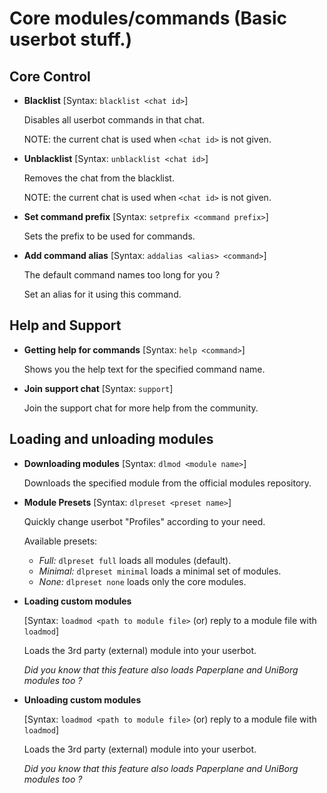 # Core modules/commands (Basic userbot stuff.)

## Core Control

 - **Blacklist** [Syntax: `blacklist <chat id>`]

   Disables all userbot commands in that chat.

   NOTE: the current chat is used when `<chat id>` is not given.

 - **Unblacklist** [Syntax: `unblacklist <chat id>`]

   Removes the chat from the blacklist.

   NOTE: the current chat is used when `<chat id>` is not given.

 - **Set command prefix** [Syntax: `setprefix <command prefix>`]

   Sets the prefix to be used for commands.

 - **Add command alias** [Syntax: `addalias <alias> <command>`]

   The default command names too long for you ?

   Set an alias for it using this command.

## Help and Support

 - **Getting help for commands** [Syntax: `help <command>`]

   Shows you the help text for the specified command name.

 - **Join support chat** [Syntax: `support`]

   Join the support chat for more help from the community.

## Loading and unloading modules

 - **Downloading modules** [Syntax: `dlmod <module name>`]

   Downloads the specified module from the official modules repository.

 - **Module Presets** [Syntax: `dlpreset <preset name>`]

   Quickly change userbot "Profiles" according to your need.

   Available presets:
    - *Full:* `dlpreset full` loads all modules (default).
    - *Minimal:* `dlpreset minimal` loads a minimal set of modules.
    - *None:* `dlpreset none` loads only the core modules.

 - **Loading custom modules**

   [Syntax: `loadmod <path to module file>` (or) reply to a module file with `loadmod`]

   Loads the 3rd party (external) module into your userbot.

   *Did you know that this feature also loads Paperplane and UniBorg modules too ?*

 - **Unloading custom modules**

   [Syntax: `loadmod <path to module file>` (or) reply to a module file with `loadmod`]

   Loads the 3rd party (external) module into your userbot.

   *Did you know that this feature also loads Paperplane and UniBorg modules too ?*
